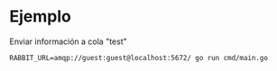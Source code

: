 # Ejemplo 

Enviar información a cola "test"

```
RABBIT_URL=amqp://guest:guest@localhost:5672/ go run cmd/main.go
```